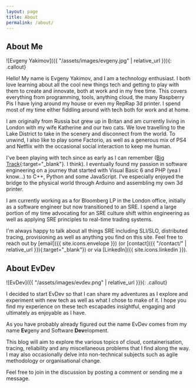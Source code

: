 ```yaml
---
layout: page
title: About
permalink: /about/
---
```


## About Me

![Evgeny Yakimov]({{ "/assets/images/evgeny.jpg" | relative_url }}){: .callout}

Hello! My name is Evgeny Yakimov, and I am a technology enthusiast. I both love learning about all the cool new things tech and getting to play with them to create and innovate, both at work and in my free time. This covers everything from programming, tools, anything cloud, the many Raspberry Pis I have lying around my house or even my RepRap 3d printer.  I spend most of my time either fiddling around with tech both for work and at home.

I am originally from Russia but grew up in Britan and am currently living in London with my wife Katherine and our two cats. We love travelling to the Lake District to take in the scenery and disconnect from the world. To unwind, I also like to play some Factorio, as well as a generous mix of PS4 and Netflix with the occasional social interaction to keep me human.

I've been playing with tech since as early as I can remember ([Big Track](https://en.wikipedia.org/wiki/Big_Trak){:target="_blank"}. I think). I eventually found my passion in software engineering on a journey that started with Visual Basic 6 and PHP (yea I know...) to C++, Python and some JavaScript. I've especially enjoyed the bridge to the physical world through Arduino and assembling my own 3d printer.

I am currently working as a for Bloomberg LP in the London office, initially as a software engineer but now transitioned to an SRE. I spend a large portion of my time advocating for an SRE culture shift within engineering as well as applying SRE principles to real-time trading systems. 

I'm always happy to talk about all things SRE including SLI/SLO, distributed tracing, provisioning as well as anything you find on this site. Feel free to reach out by [email]({{ site.icons.envelope }}) (or [contact]({{ "/contact/" | relative_url }}){:target="_blank"}) or via [LinkedIn]({{ site.icons.linkedin }}).


## About EvDev

![EvDev]({{ "/assets/images/evdev.png" | relative_url }}){: .callout}

I decided to start EvDev so that I can share my adventures as I explore and experiment with new tech as well as what I chose to make of it. I hope you find my experience on these tech escapades insightful, engaging and ultimately as enjoyable as I have.

As you have probably already figured out the name EvDev comes from my name **Ev**geny and Software **Dev**elopment.

This blog will aim to explore the various topics of cloud, containerisation, tracing, reliability and any miscellaneous problems that I find along the way. I may also occasionally delve into non-technical subjects such as agile methodology or organisational change.

Feel free to join in the discussion by posting a comment or sending me a message.